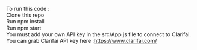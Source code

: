 To run this code :<br>
 Clone this repo<br>
 Run npm install<br>
Run npm start<br>
 You must add your own API key in the src/App.js file to connect to Clarifai.<br>
You can grab Clarifai API key here :https://www.clarifai.com/
